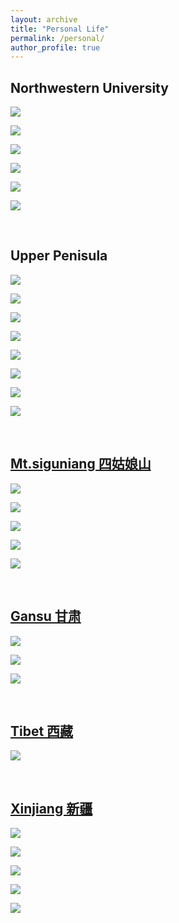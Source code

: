 ```yaml
---
layout: archive
title: "Personal Life"
permalink: /personal/
author_profile: true
---
```


## Northwestern University
![](../images/011.jpg)

![](../images/012.jpg)

![](../images/013.jpg)

![](../images/014.jpg)

![](../images/015.jpg)

![](../images/016.jpg)

<br>

## Upper Penisula

![](../images/111.jpg)

![](../images/112.jpg)

![](../images/113.jpg)

![](../images/114.jpg)

![](../images/115.jpg)

![](../images/116.jpg)

![](../images/117.jpg)

![](../images/118.jpg)

<br>

## [Mt.siguniang 四姑娘山](https://zh.wikipedia.org/wiki/%E5%9B%9B%E5%A7%91%E5%A8%98%E5%B1%B1)
![](../images/211.jpg)

![](../images/212.jpg)

![](../images/213.jpg)

![](../images/214.jpg)

![](../images/215.jpg)

<br>

## [Gansu 甘肃](https://zh.wikipedia.org/wiki/%E7%94%98%E8%82%83%E7%9C%81)

![](../images/311.jpg)

![](../images/312.jpg)

![](../images/313.jpg)

<br>

## [Tibet 西藏](https://en.wikipedia.org/wiki/Tibet_Autonomous_Region)

![](../images/412.jpg)

<br>

## [Xinjiang 新疆](https://en.wikipedia.org/wiki/Xinjiang)

![](../images/511.jpg)

![](../images/512.jpg)

![](../images/513.jpg)

![](../images/514.jpg)

![](../images/515.jpg)





